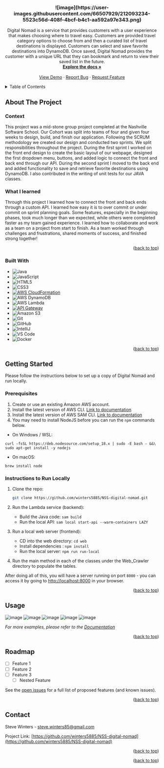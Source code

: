 <!-- Improved compatibility of back to top link: See: https://github.com/othneildrew/Best-README-Template/pull/73 -->
<a name="readme-top"></a>
<!--
*** Thanks for checking out the Best-README-Template. If you have a suggestion
*** that would make this better, please fork the repo and create a pull request
*** or simply open an issue with the tag "enhancement".
*** Don't forget to give the project a star!
*** Thanks again! Now go create something AMAZING! :D
-->



<!-- PROJECT LOGO -->
<br />
<div align="center">

<h3 align="center">![image](https://user-images.githubusercontent.com/66507929/212093234-5523c56d-408f-4bcf-b4c1-aa592a97e343.png)</h3>
  <p align="center">
    Digital Nomad is a service that provides customers with a user experience that makes 
    choosing where to travel easy. Customers are provided travel category options to choose 
from and then a curated list of travel destinations is displayed. Customers can select and 
save favorite destinations into DynamoDB. Once saved, Digital Nomad provides the customer 
with a unique URL that they can bookmark and return to view their saved list in the future.
    <br />
    <a href="https://github.com/github_username/repo_name"><strong>Explore the docs »</strong></a>
    <br />
    <br />
    <a href="https://github.com/github_username/repo_name">View Demo</a>
    ·
    <a href="https://github.com/github_username/repo_name/issues">Report Bug</a>
    ·
    <a href="https://github.com/github_username/repo_name/issues">Request Feature</a>
  </p>
</div>



<!-- TABLE OF CONTENTS -->
<details>
  <summary>Table of Contents</summary>
  <ol>
    <li>
      <a href="#about-the-project">About The Project</a>
      <ul>
        <li><a href="#built-with">Built With</a></li>
      </ul>
    </li>
    <li>
      <a href="#getting-started">Getting Started</a>
      <ul>
        <li><a href="#prerequisites">Prerequisites</a></li>
        <li><a href="#installation">Installation</a></li>
      </ul>
    </li>
    <li><a href="#usage">Usage</a></li>
    <li><a href="#roadmap">Roadmap</a></li>
    <li><a href="#contact">Contact</a></li>
  </ol>
</details>



<!-- ABOUT THE PROJECT -->
## About The Project

### Context
This project was a mid-stone group project completed at the Nashville Software School. 
Our Cohort was split into teams of four and given four weeks to design, build, and finish our application. 
Following the SCRUM methodology we created our design and conducted two sprints.
We split responsibilities throughout the project. During the first sprint I worked on the front end design to create the basic
layout of our webpage, designed the first dropdown menu, buttons, and added logic to connect
the front and back end through our API. During the second sprint I moved to the back end and added functionality
to save and retrieve favorite destinations using DynamoDB. I also contributed in the writing of unit tests for our JAVA classes.

### What I learned
Through this project I learned how to connect the front and back ends through a custom API. I learned how easy it is
to over commit or under commit on sprint planning goals. Some features, especially in the beginning phases, took much longer
than we expected, while others were completed faster as my team gained experience. I learned how to collaborate and work as a team
on a project from start to finish. As a team worked through challenges and frustrations, shared moments of success, 
and finished strong together! 

<p align="right">(<a href="#readme-top">back to top</a>)</p>


### Built With

* ![Java](https://badges.aleen42.com/src/java.svg)
* ![JavaScript](https://img.shields.io/badge/JavaScript-F7DF1E.svg?style=for-the-badge&logo=JavaScript&logoColor=black)
* ![HTML5](https://img.shields.io/badge/html5-%23E34F26.svg?style=for-the-badge&logo=html5&logoColor=white)
* ![CSS3](https://img.shields.io/badge/css3-%231572B6.svg?style=for-the-badge&logo=css3&logoColor=white)
* [![AWS CloudFormation][AWS CloudFormation]][CloudFormation-url]
* ![AWS DynamoDB](https://img.shields.io/badge/Amazon%20DynamoDB-4053D6?style=for-the-badge&logo=Amazon%20DynamoDB&logoColor=white)
* ![AWS Lambda](https://img.shields.io/badge/AWS%20Lambda-FF9900.svg?style=for-the-badge&logo=AWS-Lambda&logoColor=white)
* [![API Gateway][API Gateway]][Gateway-url]
* ![Amazon S3](https://img.shields.io/badge/Amazon%20S3-569A31.svg?style=for-the-badge&logo=Amazon-S3&logoColor=white)
* ![Git](https://img.shields.io/badge/git-%23F05033.svg?style=for-the-badge&logo=git&logoColor=white)
* ![GitHub](https://img.shields.io/badge/github-%23121011.svg?style=for-the-badge&logo=github&logoColor=white)
* ![IntelliJ](https://badges.aleen42.com/src/idea.svg)
* ![VS Code](https://badges.aleen42.com/src/visual_studio_code.svg)
* ![Docker](https://badges.aleen42.com/src/docker.svg)



<p align="right">(<a href="#readme-top">back to top</a>)</p>



<!-- GETTING STARTED -->
## Getting Started

Please follow the instructions below to set up a copy of Digital Nomad and run locally.


### Prerequisites

1. Create or use an existing Amazon AWS account.
2. Install the latest version of AWS CLI. [Link to documentation](https://docs.aws.amazon.com/cli/latest/userguide/getting-started-install.html)
3. Install the latest version of AWS SAM CLI. [Link to documentation](https://docs.aws.amazon.com/serverless-application-model/latest/developerguide/install-sam-cli.html)
4. You may need to install NodeJS before you can run the `npm` commands below.

- On Windows / WSL:
```shell
curl -fsSL https://deb.nodesource.com/setup_18.x | sudo -E bash - &&\
sudo apt-get install -y nodejs
```
- On macOS:
```shell
brew install node
```

### Instructions to Run Locally
1. Clone the repo:
   ```sh
   git clone https://github.com/winters5885/NSS-digital-nomad.git
   ```
2. Run the Lambda service (backend):
    - Build the Java code: `sam build`
    - Run the local API: `sam local start-api --warm-containers LAZY`
   
3. Run a local web server (frontend):
    - CD into the web directory: `cd web`
    - Install dependencies : `npm install`
    - Run the local server: `npm run run-local`
4. Run the main method in each of the classes under the Web_Crawler directory to populate the tables.

After doing all of this, you will have a server running on port `8000` - you can access it by going to [http://localhost:8000](http://localhost:8000) in your browser.


<p align="right">(<a href="#readme-top">back to top</a>)</p>



<!-- USAGE EXAMPLES -->
## Usage
![image](https://user-images.githubusercontent.com/66507929/211700499-1f9afd5b-990a-4d31-ada1-3e6f7f689b67.png)
![image](https://user-images.githubusercontent.com/66507929/211857957-c61bceac-4ca0-48d7-9fd7-5b3d32943480.png)
![image](https://user-images.githubusercontent.com/66507929/211858167-a4490e7d-98f9-42eb-b963-3410b19ab671.png)
![image](https://user-images.githubusercontent.com/66507929/211858332-b74a48ee-8c9e-4859-b451-3393d21dbfda.png)
![image](https://user-images.githubusercontent.com/66507929/211858546-be0b2253-fca5-457d-b0ea-f673caf47ea4.png)


_For more examples, please refer to the [Documentation](https://example.com)_

<p align="right">(<a href="#readme-top">back to top</a>)</p>



<!-- ROADMAP -->
## Roadmap

- [ ] Feature 1
- [ ] Feature 2
- [ ] Feature 3
    - [ ] Nested Feature

See the [open issues](https://github.com/github_username/repo_name/issues) for a full list of proposed features (and known issues).

<p align="right">(<a href="#readme-top">back to top</a>)</p>



<!-- CONTACT -->
## Contact

Steve Winters - steve.winters85@gmail.com

Project Link: [https://github.com/winters5885/NSS-digital-nomad](https://github.com/winters5885/NSS-digital-nomad)

<p align="right">(<a href="#readme-top">back to top</a>)</p>


<p align="right">(<a href="#readme-top">back to top</a>)</p>



<!-- MARKDOWN LINKS & IMAGES -->
<!-- https://www.markdownguide.org/basic-syntax/#reference-style-links -->
[contributors-shield]: https://img.shields.io/github/contributors/github_username/repo_name.svg?style=for-the-badge
[contributors-url]: https://github.com/github_username/repo_name/graphs/contributors
[forks-shield]: https://img.shields.io/github/forks/github_username/repo_name.svg?style=for-the-badge
[forks-url]: https://github.com/github_username/repo_name/network/members
[stars-shield]: https://img.shields.io/github/stars/github_username/repo_name.svg?style=for-the-badge
[stars-url]: https://github.com/github_username/repo_name/stargazers
[issues-shield]: https://img.shields.io/github/issues/github_username/repo_name.svg?style=for-the-badge
[issues-url]: https://github.com/github_username/repo_name/issues
[license-shield]: https://img.shields.io/github/license/github_username/repo_name.svg?style=for-the-badge
[license-url]: https://github.com/github_username/repo_name/blob/master/LICENSE.txt
[linkedin-shield]: https://img.shields.io/badge/-LinkedIn-black.svg?style=for-the-badge&logo=linkedin&colorB=555
[linkedin-url]: https://linkedin.com/in/linkedin_username
[product-screenshot]: images/screenshot.png
[Next.js]: https://img.shields.io/badge/next.js-000000?style=for-the-badge&logo=nextdotjs&logoColor=white
[Next-url]: https://nextjs.org/
[React.js]: https://img.shields.io/badge/React-20232A?style=for-the-badge&logo=react&logoColor=61DAFB
[React-url]: https://reactjs.org/
[Vue.js]: https://img.shields.io/badge/Vue.js-35495E?style=for-the-badge&logo=vuedotjs&logoColor=4FC08D
[Vue-url]: https://vuejs.org/
[Angular.io]: https://img.shields.io/badge/Angular-DD0031?style=for-the-badge&logo=angular&logoColor=white
[Angular-url]: https://angular.io/
[Svelte.dev]: https://img.shields.io/badge/Svelte-4A4A55?style=for-the-badge&logo=svelte&logoColor=FF3E00
[Svelte-url]: https://svelte.dev/
[Laravel.com]: https://img.shields.io/badge/Laravel-FF2D20?style=for-the-badge&logo=laravel&logoColor=white
[Laravel-url]: https://laravel.com
[Bootstrap.com]: https://img.shields.io/badge/Bootstrap-563D7C?style=for-the-badge&logo=bootstrap&logoColor=white
[Bootstrap-url]: https://getbootstrap.com
[JQuery.com]: https://img.shields.io/badge/jQuery-0769AD?style=for-the-badge&logo=jquery&logoColor=white
[JQuery-url]: https://jquery.com
[AWS CloudFormation]: https://img.shields.io/badge/AWS_CloudFormation-red?style=for-the-badge
[Cloudformation-url]: https://aws.amazon.com/cloudformation/
[API Gateway]: https://img.shields.io/badge/AWS_API_Gateway-black?style=for-the-badge&logo=amazonapigateway&logoColor=FF4F8B
[Gateway-url]: https://aws.amazon.com/api-gateway/